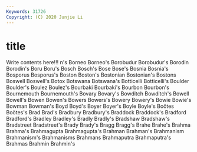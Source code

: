 ```yaml
---
Keywords: 31726
Copyright: (C) 2020 Junjie Li
---
```


# title

Write contents here!!!
n's 
Borneo 
Borneo's
Borobudur 
Borobudur's 
Borodin 
Borodin's 
Boru 
Boru's 
Bosch 
Bosch's 
Bose 
Bose's
Bosnia 
Bosnia's 
Bosporus 
Bosporus's 
Boston 
Boston's 
Bostonian 
Bostonian's 
Bostons 
Boswell
Boswell's 
Botox 
Botswana 
Botswana's 
Botticelli 
Botticelli's 
Boulder 
Boulder's 
Boulez 
Boulez's
Bourbaki 
Bourbaki's 
Bourbon 
Bourbon's 
Bournemouth 
Bournemouth's 
Bovary 
Bovary's 
Bowditch 
Bowditch's
Bowell 
Bowell's 
Bowen 
Bowen's 
Bowers 
Bowers's 
Bowery 
Bowery's 
Bowie 
Bowie's
Bowman 
Bowman's 
Boyd 
Boyd's 
Boyer 
Boyer's 
Boyle 
Boyle's 
Boötes 
Boötes's
Brad 
Brad's 
Bradbury 
Bradbury's 
Braddock 
Braddock's 
Bradford 
Bradford's 
Bradley 
Bradley's
Bradly 
Bradly's 
Bradshaw 
Bradshaw's 
Bradstreet 
Bradstreet's 
Brady 
Brady's 
Bragg 
Bragg's
Brahe 
Brahe's 
Brahma 
Brahma's 
Brahmagupta 
Brahmagupta's 
Brahman 
Brahman's 
Brahmanism 
Brahmanism's
Brahmanisms 
Brahmans 
Brahmaputra 
Brahmaputra's 
Brahmas 
Brahmin 
Brahmin's 
